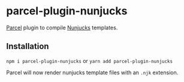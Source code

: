 # parcel-plugin-nunjucks
[Parcel](https://parceljs.org/) plugin to compile [Nunjucks](https://mozilla.github.io/nunjucks/) templates.

## Installation
`npm i parcel-plugin-nunjucks` or `yarn add parcel-plugin-nunjucks`

Parcel will now render nunjucks template files with an `.njk` extension.
